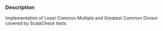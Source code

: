 ### Description

Implementation of Least Common Multiple and Greatest Common Divisor covered by ScalaCheck tests.